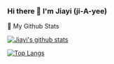 ### Hi there 👋 I'm Jiayi  (ji-A-yee)

<!--
**jiayiliujiayi/jiayiliujiayi** is a ✨ _special_ ✨ repository because its `README.md` (this file) appears on your GitHub profile.

Here are some ideas to get you started:

- 🔭 I’m currently working on ...
- 🌱 I’m currently learning ...
- 👯 I’m looking to collaborate on ...
- 🤔 I’m looking for help with ...
- 💬 Ask me about ...
- 📫 How to reach me: ...
- 😄 Pronouns: ...
- ⚡ Fun fact: ...
-->

🧮   My Github Stats  

[![Jiayi's github stats](https://github-readme-stats.vercel.app/api?username=jiayiliujiayi&show_icons=true)](https://github.com/jiayiliujiayi/github-readme-stats)

[![Top Langs](https://github-readme-stats.vercel.app/api/top-langs/?username=jiayiliujiayi&layout=compact)](https://github.com/jiayiliujiayi/github-readme-stats)

